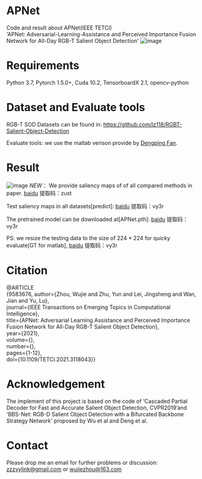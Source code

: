 # APNet
Code and result about APNet(IEEE TETCI)<br>
'APNet: Adversarial-Learning-Assistance and Perceived Importance Fusion Network for All-Day RGB-T Salient Object Detection' 
![image](https://user-images.githubusercontent.com/38373305/134764453-4db0e79f-77f2-448f-a32d-76c907fff0aa.png)

# Requirements
Python 3.7, Pytorch 1.5.0+, Cuda 10.2, TensorboardX 2.1, opencv-python

# Dataset and Evaluate tools
RGB-T SOD Datasets can be found in:  https://github.com/lz118/RGBT-Salient-Object-Detection <br>

Evaluate tools: we use the matlab verison provide by [Dengping Fan](http://dpfan.net/d3netbenchmark/).

# Result
![image](https://user-images.githubusercontent.com/38373305/134769028-f40316ec-b586-4064-aaf0-bffc4b34d18f.png)
*NEW*： We provide saliency maps of of all compared methods in paper.  [baidu](https://pan.baidu.com/s/1Lk46vlh5DH26SwfvZSMDYw) 提取码：zust <br>

Test saliency maps in all datasets[predict]:  [baidu](https://pan.baidu.com/s/1bmlNxOvZkaiwc4EwqY1Nlw)  提取码：vy3r <br>

The pretrained model can be downloaded at[APNet.pth]:  [baidu](https://pan.baidu.com/s/1bmlNxOvZkaiwc4EwqY1Nlw)  提取码：vy3r <br>

PS: we resize the testing data to the size of 224 * 224 for quicky evaluate[GT for matlab], [baidu](https://pan.baidu.com/s/1bmlNxOvZkaiwc4EwqY1Nlw)  提取码：vy3r <br>

# Citation
@ARTICLE <br> {9583676,  author={Zhou, Wujie and Zhu, Yun and Lei, Jingsheng and Wan, Jian and Yu, Lu},  <br> journal={IEEE Transactions on Emerging Topics in Computational Intelligence},  <br>  title={APNet: Adversarial Learning Assistance and Perceived Importance Fusion Network for All-Day RGB-T Salient Object Detection},  <br>  year={2021},  <br> volume={},  <br> number={},  <br> pages={1-12},  <br> doi={10.1109/TETCI.2021.3118043}}
# Acknowledgement
The implement of this project is based on the code of ‘Cascaded Partial Decoder for Fast and Accurate Salient Object Detection, CVPR2019’and 'BBS-Net: RGB-D Salient Object Detection with a Bifurcated Backbone Strategy Network' proposed by Wu et al and Deng et al.

# Contact
Please drop me an email for further problems or discussion: zzzyylink@gmail.com or wujiezhou@163.com
